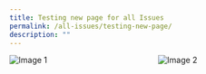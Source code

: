```yaml
---
title: Testing new page for all Issues
permalink: /all-issues/testing-new-page/
description: ""
---
```

<style>




.grid-container {
  display: grid;
  grid-template-columns: 1fr 1fr; /* Two columns */
  gap: 20px; /* Gap between items */
}

.grid-item {
  width: 100%;
  height: auto;
}

@media (max-width: 600px) {
  /* Keep two columns layout on smaller screens */
  .grid-container {
    grid-template-columns: repeat(auto-fit, minmax(200px, 1fr)); /* Adjust the minmax values as needed */
  }
}


</style>


<div class="grid-container">
  <div class="grid-item">
    <img alt="Image 1" src="/images/favicon-isomer.ico">
  </div>
  <div class="grid-item">
    <img alt="Image 2" src="/images/favicon-isomer.ico">
  </div>
</div>